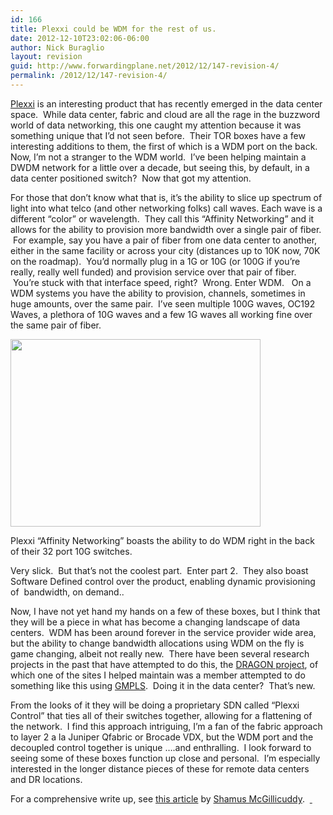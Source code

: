 ```yaml
---
id: 166
title: Plexxi could be WDM for the rest of us.
date: 2012-12-10T23:02:06-06:00
author: Nick Buraglio
layout: revision
guid: http://www.forwardingplane.net/2012/12/147-revision-4/
permalink: /2012/12/147-revision-4/
---
```

[Plexxi](http://www.plexxi.com) is an interesting product that has recently emerged in the data center space.  While data center, fabric and cloud are all the rage in the buzzword world of data networking, this one caught my attention because it was something unique that I&#8217;d not seen before.  Their TOR boxes have a few interesting additions to them, the first of which is a WDM port on the back. Now, I&#8217;m not a stranger to the WDM world.  I&#8217;ve been helping maintain a DWDM network for a little over a decade, but seeing this, by default, in a data center positioned switch?  Now that got my attention.

For those that don&#8217;t know what that is, it&#8217;s the ability to slice up spectrum of light into what telco (and other networking folks) call waves. Each wave is a different &#8220;color&#8221; or wavelength.  They call this &#8220;Affinity Networking&#8221; and it allows for the ability to provision more bandwidth over a single pair of fiber.  For example, say you have a pair of fiber from one data center to another, either in the same facility or across your city (distances up to 10K now, 70K on the roadmap).  You&#8217;d normally plug in a 1G or 10G (or 100G if you&#8217;re really, really well funded) and provision service over that pair of fiber.  You&#8217;re stuck with that interface speed, right?  Wrong. Enter WDM.   On a WDM systems you have the ability to provision, channels, sometimes in huge amounts, over the same pair.  I&#8217;ve seen multiple 100G waves, OC192 Waves, a plethora of 10G waves and a few 1G waves all working fine over the same pair of fiber.

[<img class="aligncenter size-full wp-image-163" title="prism4c" src="http://www.forwardingplane.net/wp-content/uploads/2012/12/prism4c.gif" alt="" width="400" height="300" srcset="http://www.forwardingplane.net/wp-content/uploads/2012/12/prism4c.gif 400w, http://www.forwardingplane.net/wp-content/uploads/2012/12/prism4c-300x225.gif 300w" sizes="(max-width: 400px) 100vw, 400px" />](http://www.forwardingplane.net/wp-content/uploads/2012/12/prism4c.gif)

Plexxi &#8220;Affinity Networking&#8221; boasts the ability to do WDM right in the back of their 32 port 10G switches.

Very slick.  But that&#8217;s not the coolest part.  Enter part 2.  They also boast Software Defined control over the product, enabling dynamic provisioning of  bandwidth, on demand..

Now, I have not yet hand my hands on a few of these boxes, but I think that they will be a piece in what has become a changing landscape of data centers.  WDM has been around forever in the service provider wide area, but the ability to change bandwidth allocations using WDM on the fly is game changing, albeit not really new.  There have been several research projects in the past that have attempted to do this, the [DRAGON project](http://dragon.maxgigapop.net/twiki/bin/view/DRAGON/WebHome), of which one of the sites I helped maintain was a member attempted to do something like this using [GMPLS](http://en.wikipedia.org/wiki/Generalized_Multi-Protocol_Label_Switching).  Doing it in the data center?  That&#8217;s new.

From the looks of it they will be doing a proprietary SDN called &#8220;Plexxi Control&#8221; that ties all of their switches together, allowing for a flattening of the network.  I find this approach intriguing, I&#8217;m a fan of the fabric approach to layer 2 a la Juniper Qfabric or Brocade VDX, but the WDM port and the decoupled control together is unique &#8230;.and enthralling.  I look forward to seeing some of these boxes function up close and personal.  I&#8217;m especially interested in the longer distance pieces of these for remote data centers and DR locations.

For a comprehensive write up, see [this article](http://searchnetworking.techtarget.com/news/2240173858/Plexxi-SDN-includes-tiered-controller-data-center-based-WDM) by [Shamus McGillicuddy](http://searchnetworking.techtarget.com/contributor/Shamus-McGillicuddy).  [ ](http://searchnetworking.techtarget.com/news/2240173858/Plexxi-SDN-includes-tiered-controller-data-center-based-WDM)

###